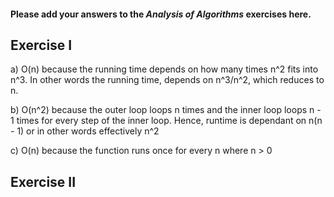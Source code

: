 #### Please add your answers to the ***Analysis of  Algorithms*** exercises here.

## Exercise I

a) O(n) because the running time depends on how many times n^2 fits into n^3. In other words the running time, depends on n^3/n^2, which reduces to n.


b) O(n^2) because the outer loop loops n times and the inner loop loops n - 1 times for every step of the inner loop. Hence, runtime is dependant on n(n - 1) or in other words effectively n^2


c) O(n) because the function runs once for every n where n > 0

## Exercise II


